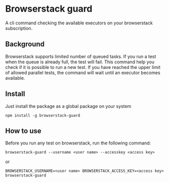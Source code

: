 # Browserstack guard
A cli command checking the available executors on your browserstack subscription.

## Background
Browserstack supports limited number of queued tasks. If you run a test when the queue is already full, the test will fail. This command help you check if it is possible to run a new test. If you have reached the upper limit of allowed parallel tests, the command will wait until an executor becomes available.

## Install
Just install the package as a global package on your system
```
npm install -g browserstack-guard
```

## How to use
Before you run any test on browserstack, run the following command:
```
browserstack-guard --username <user name> --accesskey <access key>
```
or
```
BROWSERSTACK_USERNAME=<user name> BROWSERSTACK_ACCESS_KEY=<access key> browserstack-guard
```

